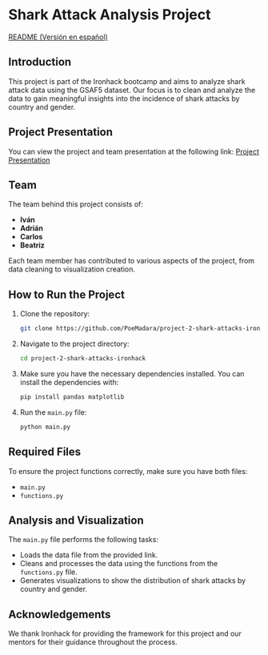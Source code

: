 # Shark Attack Analysis Project

[README (Versión en español)](https://github.com/PoeMadara/project-2-shark-attacks-ironhack/blob/main/README%20ES.md)

## Introduction

This project is part of the Ironhack bootcamp and aims to analyze shark attack data using the GSAF5 dataset. Our focus is to clean and analyze the data to gain meaningful insights into the incidence of shark attacks by country and gender.

## Project Presentation

You can view the project and team presentation at the following link:
[Project Presentation](https://www.canva.com/design/DAGP5LoxMfs/xbVhpn_nQ5BbFQZH0bksaQ/view?utm_content=DAGP5LoxMfs&utm_campaign=designshare&utm_medium=link&utm_source=editor)

## Team

The team behind this project consists of:

- **Iván**
- **Adrián**
- **Carlos**
- **Beatriz**

Each team member has contributed to various aspects of the project, from data cleaning to visualization creation.

## How to Run the Project

1. Clone the repository:
   ```bash
   git clone https://github.com/PoeMadara/project-2-shark-attacks-ironhack.git
   ```

2. Navigate to the project directory:
   ```bash
   cd project-2-shark-attacks-ironhack
   ```

3. Make sure you have the necessary dependencies installed. You can install the dependencies with:
   ```bash
   pip install pandas matplotlib
   ```

4. Run the `main.py` file:
   ```bash
   python main.py
   ```

## Required Files

To ensure the project functions correctly, make sure you have both files:
- `main.py`
- `functions.py`

## Analysis and Visualization

The `main.py` file performs the following tasks:
- Loads the data file from the provided link.
- Cleans and processes the data using the functions from the `functions.py` file.
- Generates visualizations to show the distribution of shark attacks by country and gender.

## Acknowledgements

We thank Ironhack for providing the framework for this project and our mentors for their guidance throughout the process.
